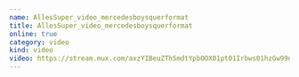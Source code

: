 ```yaml
---
name: AllesSuper_video_mercedesboysquerformat
title: AllesSuper_video_mercedesboysquerformat
online: true
category: video
kind: video
video: https://stream.mux.com/axzYIBeuZTh5mdtYpbOOX01pt01Irbws01hzGw99n5XJrI.m3u8
---
```

